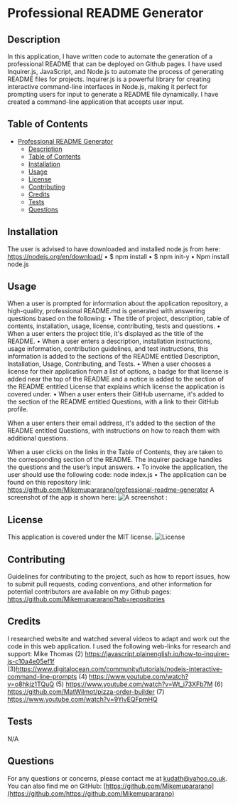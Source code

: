 
# Professional README Generator

## Description
In this application, I have written code to automate the generation of a professional README that can be deployed on Github pages. I have used Inquirer.js, JavaScript, and Node.js to automate the process of generating README files for projects. Inquirer.js is a powerful library for creating interactive command-line interfaces in Node.js, making it perfect for prompting users for input to generate a README file dynamically. I have created a command-line application that accepts user input.

## Table of Contents
- [Professional README Generator](#professional-readme-generator)
  - [Description](#description)
  - [Table of Contents](#table-of-contents)
  - [Installation](#installation)
  - [Usage](#usage)
  - [License](#license)
  - [Contributing](#contributing)
  - [Credits](#credits)
  - [Tests](#tests)
  - [Questions](#questions)

## Installation
The user is advised to have downloaded and installed node.js from here: https://nodejs.org/en/download/
•	$ npm install
•	$ npm init-y
•	Npm install node.js


## Usage
When a user is prompted for information about the application repository, a high-quality, professional README.md is generated with answering questions based on the following:
•	The title of project, description, table of contents, installation, usage, license, contributing, tests and questions.
•	When a user enters the project title, it's displayed as the title of the README.
•	When a user enters a description, installation instructions, usage information, contribution guidelines, and test instructions, this information is added to the sections of the README entitled Description, Installation, Usage, Contributing, and Tests.
•	When a user chooses a license for their application from a list of options, a badge for that license is added near the top of the README and a notice is added to the section of the README entitled License that explains which license the application is covered under.
•	When a user enters their GitHub username, it's added to the section of the README entitled Questions, with a link to their GitHub profile.

When a user enters their email address, it's added to the section of the README entitled Questions, with instructions on how to reach them with additional questions.

When a user clicks on the links in the Table of Contents, they are taken to the corresponding section of the README.
The inquirer package handles the questions and the user’s input answers.
•	To invoke the application, the user should use the following code:
node index.js
•	The application can be found on this repository link: https://github.com/Mikemupararano/professional-readme-generator
A screenshot of the app is shown here:
![A screenshot :](./utils/test/images/Screenshot1.png)

## License
This application is covered under the MIT license.
![License](https://img.shields.io/badge/license-MIT-blue.svg)
## Contributing
Guidelines for contributing to the project, such as how to report issues, how to submit pull requests, coding conventions, and other information for potential contributors are available on my Github pages: https://github.com/Mikemupararano?tab=repositories

## Credits
I researched website and watched several videos to adapt and work out the code in this web application. I used the following web-links for research and support:
Mike Thomas
(2) https://javascript.plainenglish.io/how-to-inquirer-js-c10a4e05ef1f
(3)https://www.digitalocean.com/community/tutorials/nodejs-interactive-command-line-prompts
(4) https://www.youtube.com/watch?v=o8hkjz1TQuQ
(5) https://www.youtube.com/watch?v=Wt_i73XFb7M
(6) https://github.com/MatWilmot/pizza-order-builder
(7) https://www.youtube.com/watch?v=9YivEQFpmHQ

## Tests
N/A

## Questions
For any questions or concerns, please contact me at [kudath@yahoo.co.uk](mailto:kudath@yahoo.co.uk).
You can also find me on GitHub: [https://github.com/Mikemupararano](https://github.com/https://github.com/Mikemupararano)
